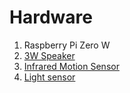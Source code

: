 # Hardware

1. Raspberry Pi Zero W
2. [3W Speaker](https://www.adafruit.com/product/3346)
3. [Infrared Motion Sensor](https://eckstein-shop.de/HC-SR501-PIR-Infrarot-Bewegungsmelder-Motion-Sensor-Modul-Arduino-Raspberry-Pi?curr=EUR&gclid=Cj0KCQjw6fvdBRCbARIsABGZ-vRZzvlpnU5j-sCgKAMxOXNEqo58w_yB0sg-Cl1mGirAE3UJahYWblIaAifBEALw_wcB)
4. [Light sensor](https://www.amazon.de/dp/B01G8ZU1LI)
